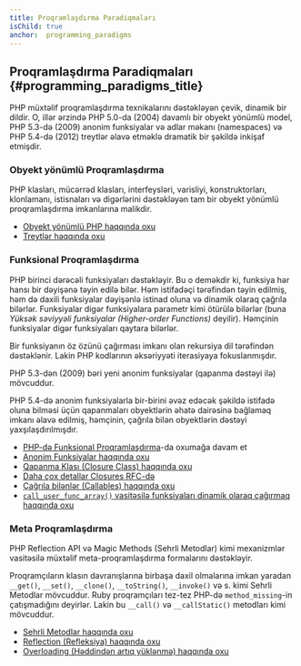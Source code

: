 ```yaml
---
title: Proqramlaşdırma Paradiqmaları
isChild: true
anchor:  programming_paradigms
---
```


## Proqramlaşdırma Paradiqmaları {#programming_paradigms_title}

PHP müxtəlif proqramlaşdırma texnikalarını dəstəkləyən çevik, dinamik bir dildir. O, illər ərzində PHP 5.0-da (2004) 
davamlı bir obyekt yönümlü model, PHP 5.3-də (2009) anonim funksiyalar və adlar məkanı (namespaces) və PHP 5.4-də (2012) 
treytlər əlavə etməklə dramatik bir şəkildə inkişaf etmişdir. 

### Obyekt yönümlü Proqramlaşdırma

PHP klasları, mücərrəd klasları, interfeysləri, varisliyi, konstruktorları, klonlamanı, istisnaları və digərlərini 
dəstəkləyən tam bir obyekt yönümlü proqramlaşdırma imkanlarına malikdir. 

* [Obyekt yönümlü PHP haqqında oxu][oop]
* [Treytlər haqqında oxu][traits]

### Funksional Proqramlaşdırma

PHP birinci dərəcəli funksiyaları dəstəkləyir. Bu o deməkdir ki, funksiya hər hansı bir dəyişənə təyin edilə bilər. 
Həm istifadəçi tərəfindən təyin edilmiş, həm də daxili funksiyalar dəyişənlə istinad oluna və dinamik olaraq çağrıla bilərlər. 
Funksiyalar digər funksiyalara parametr kimi ötürülə bilərlər (buna _Yüksək səviyyəli funksiyalar 
(Higher-order Functions)_ deyilir). Həmçinin funksiyalar digər funksiyaları qaytara bilərlər. 

Bir funksiyanın öz özünü çağırması imkanı olan rekursiya dil tərəfindən dəstəklənir. Lakin PHP kodlarının əksəriyyəti 
iterasiyaya fokuslanmışdır. 

PHP 5.3-dən (2009) bəri yeni anonim funksiyalar (qapanma dəstəyi ilə) mövcuddur. 

PHP 5.4-də anonim funksiyalarla bir-birini əvəz edəcək şəkildə istifadə oluna bilməsi üçün qapanmaları obyektlərin əhatə 
dairəsinə bağlamaq imkanı əlavə edilmiş, həmçinin, çağrıla bilən obyektlərin dəstəyi yaxşılaşdırılmışdır. 

* [PHP-də Funksional Proqramlaşdırma](/pages/Functional-Programming.html)-da oxumağa davam et
* [Anonim Funksiyalar haqqında oxu][anonymous-functions]
* [Qapanma Klası (Closure Class) haqqında oxu][closure-class]
* [Daha çox detallar Closures RFC-də][closures-rfc]
* [Çağrıla bilənlər (Callables) haqqında oxu][callables]
* [`call_user_func_array()` vasitəsilə funksiyaları dinamik olaraq çağırmaq haqqında oxu][call-user-func-array]

### Meta Proqramlaşdırma

PHP Reflection API və Magic Methods (Sehrli Metodlar) kimi mexanizmlər vasitəsilə müxtəlif meta-proqramlaşdırma formalarını dəstəkləyir. 

Proqramçıların klasın davranışlarına birbaşa daxil olmalarına imkan yaradan `__get()`, `__set()`, `__clone()`, 
`__toString()`, `__invoke()` və s. kimi Sehrli Metodlar mövcuddur. Ruby proqramçıları tez-tez PHP-də `method_missing`-in 
çatışmadığını deyirlər. Lakin bu `__call()` və `__callStatic()` metodları kimi mövcuddur. 

* [Sehrli Metodlar haqqında oxu][magic-methods]
* [Reflection (Refleksiya) haqqında oxu][reflection]
* [Overloading (Həddindən artıq yüklənmə) haqqında oxu][overloading]


[oop]: https://secure.php.net/language.oop5
[traits]: https://secure.php.net/language.oop5.traits
[anonymous-functions]: https://secure.php.net/functions.anonymous
[closure-class]: https://secure.php.net/class.closure
[closures-rfc]: https://wiki.php.net/rfc/closures
[callables]: https://secure.php.net/language.types.callable
[call-user-func-array]: https://secure.php.net/function.call-user-func-array
[magic-methods]: https://secure.php.net/language.oop5.magic
[reflection]: https://secure.php.net/intro.reflection
[overloading]: https://secure.php.net/language.oop5.overloading

